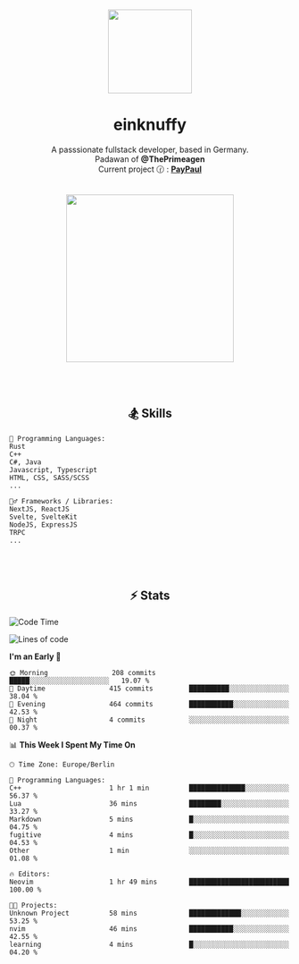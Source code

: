 <p align="center">
   <br />
   <a href="https://github.com/einKnuffy" target="_blank"><img width="150px" src="https://avatars.githubusercontent.com/u/66639485?s=400&u=fc9b6f7cbddb6dfbb93dc63483f7fc7aee75ac2e&v=4" /></a>
   <h1 align="center"><b>einknuffy</b></h1>
   <p align="center">A passsionate fullstack developer, based in Germany. <br/>
   Padawan of <b>@ThePrimeagen</b> <br/>
   Current project 🕜 : <b><a href="https://github.com/einKnuffy/paypaul">PayPaul</a></b><br/><br/>
      
   <p align="center">
      <img src="https://lanyard.cnrad.dev/api/675737917200662539" alt="" width="300px" /></p>
   </p>
</p>

<br/><br/>

<p align="center">
     <h2 align="center"><b>🏂 Skills</b></h2>
      <p align="center">
<!-- <p align="center"><b>That's it. Thanks for reading my profile 🤓</b></p>
<p align="center">
<img align="center" width="150px" src="https://i.kym-cdn.com/entries/icons/facebook/000/016/546/hidethepainharold.jpg" /></p><br/><br/> -->

```text
💬 Programming Languages:
Rust
C++
C#, Java
Javascript, Typescript
HTML, CSS, SASS/SCSS
...

🤹‍♂️ Frameworks / Libraries:
NextJS, ReactJS
Svelte, SvelteKit
NodeJS, ExpressJS
TRPC
...
```
</p>
</p>

<br/><br/>

<p align="center">
    <h2 align="center"><b>⚡ Stats</b></h2>
    <p align="center">

<!--START_SECTION:waka-->
![Code Time](http://img.shields.io/badge/Code%20Time-6%20hrs%2028%20mins-blue)

![Lines of code](https://img.shields.io/badge/From%20Hello%20World%20I%27ve%20Written-8.1%20million%20lines%20of%20code-blue)

**I'm an Early 🐤** 

```text
🌞 Morning                208 commits         █████░░░░░░░░░░░░░░░░░░░░   19.07 % 
🌆 Daytime                415 commits         ██████████░░░░░░░░░░░░░░░   38.04 % 
🌃 Evening                464 commits         ███████████░░░░░░░░░░░░░░   42.53 % 
🌙 Night                  4 commits           ░░░░░░░░░░░░░░░░░░░░░░░░░   00.37 % 
```


📊 **This Week I Spent My Time On** 

```text
🕑︎ Time Zone: Europe/Berlin

💬 Programming Languages: 
C++                      1 hr 1 min          ██████████████░░░░░░░░░░░   56.37 % 
Lua                      36 mins             ████████░░░░░░░░░░░░░░░░░   33.27 % 
Markdown                 5 mins              █░░░░░░░░░░░░░░░░░░░░░░░░   04.75 % 
fugitive                 4 mins              █░░░░░░░░░░░░░░░░░░░░░░░░   04.53 % 
Other                    1 min               ░░░░░░░░░░░░░░░░░░░░░░░░░   01.08 % 

🔥 Editors: 
Neovim                   1 hr 49 mins        █████████████████████████   100.00 % 

🐱‍💻 Projects: 
Unknown Project          58 mins             █████████████░░░░░░░░░░░░   53.25 % 
nvim                     46 mins             ███████████░░░░░░░░░░░░░░   42.55 % 
learning                 4 mins              █░░░░░░░░░░░░░░░░░░░░░░░░   04.20 % 
```


<!--END_SECTION:waka-->

   </p>
</p>

<br/>
